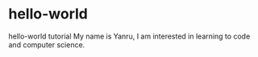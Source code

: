 # hello-world
hello-world tutorial
My name is Yanru, I am interested in learning to code and computer science.
